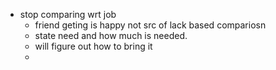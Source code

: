 - stop comparing wrt job
	- friend geting is happy not src of lack based compariosn
	- state need and how much is needed.
	- will figure out how to bring it
	-